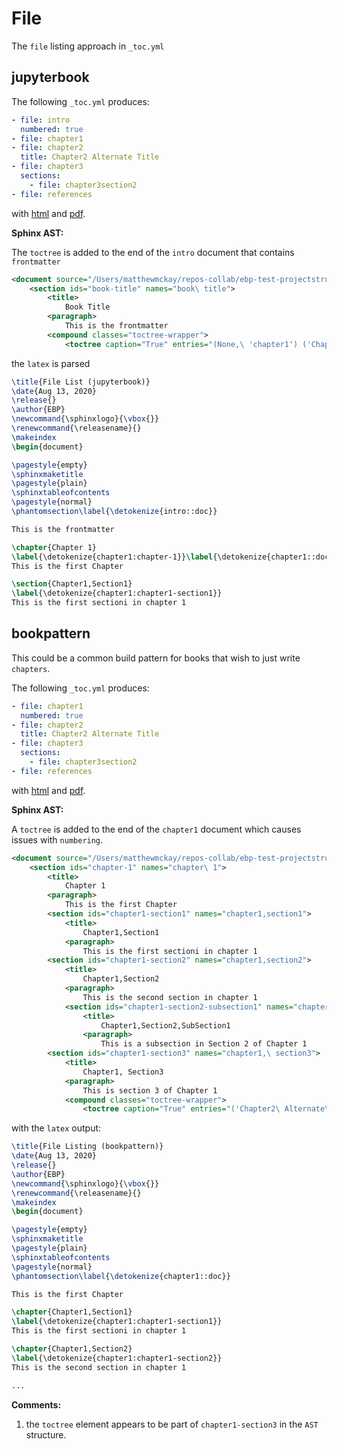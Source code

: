 # File

The `file` listing approach in `_toc.yml`

## jupyterbook

The following `_toc.yml` produces:

```yaml
- file: intro
  numbered: true
- file: chapter1
- file: chapter2
  title: Chapter2 Alternate Title
- file: chapter3
  sections:
    - file: chapter3section2
- file: references
```

with [html](https://htmlpreview.github.io/?https://github.com/mmcky/ebp-test-projectstructure/blob/master/files/jupyterbook/_build/html/intro.html) and [pdf](https://github.com/mmcky/ebp-test-projectstructure/blob/master/files/jupyterbook/_build/latex/book.pdf).

**Sphinx AST:**

The `toctree` is added to the end of the `intro` document that contains `frontmatter`

```xml
<document source="/Users/matthewmckay/repos-collab/ebp-test-projectstructure/files/jupyterbook/intro.md">
    <section ids="book-title" names="book\ title">
        <title>
            Book Title
        <paragraph>
            This is the frontmatter
        <compound classes="toctree-wrapper">
            <toctree caption="True" entries="(None,\ 'chapter1') ('Chapter2\ Alternate\ Title',\ 'chapter2') (None,\ 'chapter3') (None,\ 'references')" glob="False" hidden="True" includefiles="chapter1 chapter2 chapter3 references" includehidden="False" maxdepth="-1" numbered="999" parent="intro" rawentries="Chapter2\ Alternate\ Title" titlesonly="True">
```

the `latex` is parsed

```latex
\title{File List (jupyterbook)}
\date{Aug 13, 2020}
\release{}
\author{EBP}
\newcommand{\sphinxlogo}{\vbox{}}
\renewcommand{\releasename}{}
\makeindex
\begin{document}

\pagestyle{empty}
\sphinxmaketitle
\pagestyle{plain}
\sphinxtableofcontents
\pagestyle{normal}
\phantomsection\label{\detokenize{intro::doc}}

This is the frontmatter

\chapter{Chapter 1}
\label{\detokenize{chapter1:chapter-1}}\label{\detokenize{chapter1::doc}}
This is the first Chapter

\section{Chapter1,Section1}
\label{\detokenize{chapter1:chapter1-section1}}
This is the first sectioni in chapter 1
```


## bookpattern

This could be a common build pattern for books that wish to just write `chapters`.

The following `_toc.yml` produces:

```yaml
- file: chapter1
  numbered: true
- file: chapter2
  title: Chapter2 Alternate Title
- file: chapter3
  sections:
    - file: chapter3section2
- file: references
```

with [html](https://htmlpreview.github.io/?https://github.com/mmcky/ebp-test-projectstructure/blob/master/files/bookpattern/_build/html/intro.html) and [pdf](https://github.com/mmcky/ebp-test-projectstructure/blob/master/files/bookpattern/_build/latex/book.pdf).

**Sphinx AST:**

A `toctree` is added to the end of the `chapter1` document which causes issues with `numbering`.

```xml
<document source="/Users/matthewmckay/repos-collab/ebp-test-projectstructure/files/bookpattern/chapter1.md">
    <section ids="chapter-1" names="chapter\ 1">
        <title>
            Chapter 1
        <paragraph>
            This is the first Chapter
        <section ids="chapter1-section1" names="chapter1,section1">
            <title>
                Chapter1,Section1
            <paragraph>
                This is the first sectioni in chapter 1
        <section ids="chapter1-section2" names="chapter1,section2">
            <title>
                Chapter1,Section2
            <paragraph>
                This is the second section in chapter 1
            <section ids="chapter1-section2-subsection1" names="chapter1,section2,subsection1">
                <title>
                    Chapter1,Section2,SubSection1
                <paragraph>
                    This is a subsection in Section 2 of Chapter 1
        <section ids="chapter1-section3" names="chapter1,\ section3">
            <title>
                Chapter1, Section3
            <paragraph>
                This is section 3 of Chapter 1
            <compound classes="toctree-wrapper">
                <toctree caption="True" entries="('Chapter2\ Alternate\ Title',\ 'chapter2') (None,\ 'chapter3') (None,\ 'references')" glob="False" hidden="True" includefiles="chapter2 chapter3 references" includehidden="False" maxdepth="-1" numbered="999" parent="chapter1" rawentries="Chapter2\ Alternate\ Title" titlesonly="True">
```

with the `latex` output:

```latex
\title{File Listing (bookpattern)}
\date{Aug 13, 2020}
\release{}
\author{EBP}
\newcommand{\sphinxlogo}{\vbox{}}
\renewcommand{\releasename}{}
\makeindex
\begin{document}

\pagestyle{empty}
\sphinxmaketitle
\pagestyle{plain}
\sphinxtableofcontents
\pagestyle{normal}
\phantomsection\label{\detokenize{chapter1::doc}}

This is the first Chapter

\chapter{Chapter1,Section1}
\label{\detokenize{chapter1:chapter1-section1}}
This is the first sectioni in chapter 1

\chapter{Chapter1,Section2}
\label{\detokenize{chapter1:chapter1-section2}}
This is the second section in chapter 1

...
```

**Comments:**

1. the `toctree` element appears to be part of `chapter1-section3` in the `AST` structure.


